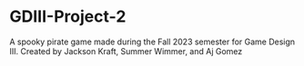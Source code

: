 # GDIII-Project-2
A spooky pirate game made during the Fall 2023 semester for Game Design III.
Created by Jackson Kraft, Summer Wimmer, and Aj Gomez
